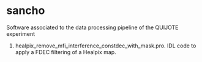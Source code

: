 # sancho
Software associated to the data processing pipeline of the QUIJOTE experiment

1) healpix_remove_mfi_interference_constdec_with_mask.pro. IDL code to apply a FDEC filtering of a Healpix map.
